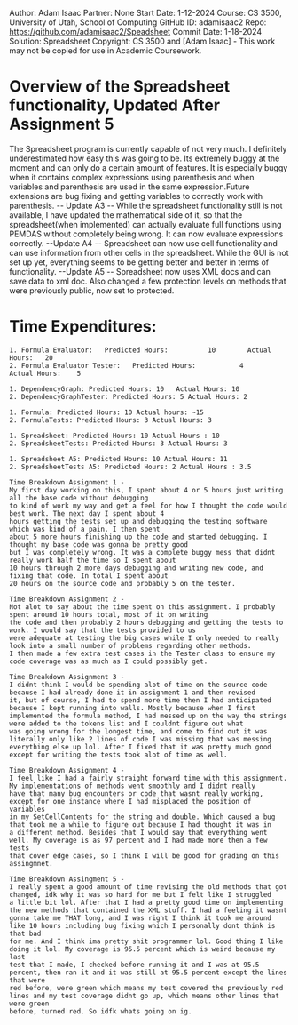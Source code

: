 Author:     Adam Isaac
Partner:    None
Start Date: 1-12-2024
Course:     CS 3500, University of Utah, School of Computing
GitHub ID:  adamisaac2
Repo:       https://github.com/adamisaac2/Speadsheet
Commit Date: 1-18-2024
Solution:   Spreadsheet
Copyright:  CS 3500 and [Adam Isaac] - This work may not be copied for use in Academic Coursework.

# Overview of the Spreadsheet functionality, Updated After Assignment 5


The Spreadsheet program is currently capable of not very much. I definitely underestimated
how easy this was going to be. Its extremely buggy at the moment and can only do a certain amount
of features. It is especially buggy when it contains complex expressions using parenthesis and when 
variables and parenthesis are used in the same expression.Future extensions are bug fixing and 
getting variables to correctly work with parenthesis. -- Update A3 -- While the spreadsheet functionality still is not available, I have
updated the mathematical side of it, so that the spreadsheet(when implemented) can actually evaluate full functions using PEMDAS without
completely being wrong. It can now evaluate expressions correctly. --Update A4 -- Spreadsheet can now use cell functionality and can use
information from other cells in the spreadsheet. While the GUI is not set up yet, everything seems to be getting better and better in terms
of functionality. --Update A5 -- Spreadsheet now uses XML docs and can save data to xml doc. Also changed a few protection levels on methods 
that were previously public, now set to protected. 

# Time Expenditures:

    1. Formula Evaluator:   Predicted Hours:          10        Actual Hours:   20
    2. Formula Evaluator Tester:   Predicted Hours:           4        Actual Hours:    5

    1. DependencyGraph: Predicted Hours: 10   Actual Hours: 10
    2. DependencyGraphTester: Predicted Hours: 5 Actual Hours: 2

    1. Formula: Predicted Hours: 10 Actual hours: ~15
    2. FormulaTests: Predicted Hours: 3 Actual Hours: 3

    1. Spreadsheet: Predicted Hours: 10 Actual Hours : 10
    2. SpreadsheetTests: Predicted Hours: 3 Actual Hours: 3

    1. Spreadsheet A5: Predicted Hours: 10 Actual Hours: 11
    2. SpreadsheetTests A5: Predicted Hours: 2 Actual Hours : 3.5

    Time Breakdown Assignment 1 - 
    My first day working on this, I spent about 4 or 5 hours just writing all the base code without debugging
    to kind of work my way and get a feel for how I thought the code would best work. The next day I spent about 4
    hours getting the tests set up and debugging the testing software which was kind of a pain. I then spent
    about 5 more hours finishing up the code and started debugging. I thought my base code was gonna be pretty good
    but I was completely wrong. It was a complete buggy mess that didnt really work half the time so I spent about 
    10 hours through 2 more days debugging and writing new code, and fixing that code. In total I spent about 
    20 hours on the source code and probably 5 on the tester.

    Time Breakdown Assignment 2 - 
    Not alot to say about the time spent on this assignment. I probably spent around 10 hours total, most of it on writing 
    the code and then probably 2 hours debugging and getting the tests to work. I would say that the tests provided to us 
    were adequate at testing the big cases while I only needed to really look into a small number of problems regarding other methods. 
    I then made a few extra test cases in the Tester class to ensure my code coverage was as much as I could possibly get. 

    Time Breakdown Assignment 3 -
    I didnt think I would be spending alot of time on the source code because I had already done it in assignment 1 and then revised
    it, but of course, I had to spend more time then I had anticipated because I kept running into walls. Mostly because when I first
    implemented the formula method, I had messed up on the way the strings were added to the tokens list and I couldnt figure out what
    was going wrong for the longest time, and come to find out it was literally only like 2 lines of code I was missing that was messing
    everything else up lol. After I fixed that it was pretty much good except for writing the tests took alot of time as well. 

    Time Breakdown Assignment 4 -
    I feel like I had a fairly straight forward time with this assignment. My implementations of methods went smoothly and I didnt really 
    have that many bug encounters or code that wasnt really working, except for one instance where I had misplaced the position of variables 
    in my SetCellContents for the string and double. Which caused a bug that took me a while to figure out because I had thought it was in 
    a different method. Besides that I would say that everything went well. My coverage is as 97 percent and I had made more then a few tests 
    that cover edge cases, so I think I will be good for grading on this assingmnet. 

    Time Breakdown Assingment 5 - 
    I really spent a good amount of time revising the old methods that got changed, idk why it was so hard for me but I felt like I struggled 
    a little bit lol. After that I had a pretty good time on implementing the new methods that contained the XML stuff. I had a feeling it wasnt
    gonna take me THAT long, and I was right I think it took me around like 10 hours including bug fixing which I personally dont think is that bad
    for me. And I think ima pretty shit programmer lol. Good thing I like doing it lol. My coverage is 95.5 percent which is weird because my last
    test that I made, I checked before running it and I was at 95.5 percent, then ran it and it was still at 95.5 percent except the lines that were
    red before, were green which means my test covered the previously red lines and my test coverage didnt go up, which means other lines that were green
    before, turned red. So idfk whats going on ig. 
